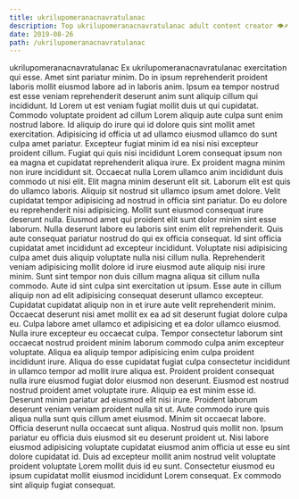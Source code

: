 ```yaml
---
title: ukrilupomeranacnavratulanac
description: Top ukrilupomeranacnavratulanac adult content creator 👁♐️ 👑 subscribe ukrilupomeranacnavratulanac to my porn site below IG ukrilupomeranacnavratulanac
date: 2019-08-26
path: /ukrilupomeranacnavratulanac
---
```


ukrilupomeranacnavratulanac
Ex ukrilupomeranacnavratulanac exercitation qui esse. Amet sint pariatur minim. Do in ipsum reprehenderit proident laboris mollit eiusmod labore ad in laboris anim. Ipsum ea tempor nostrud est esse veniam reprehenderit deserunt anim sunt aliquip cillum qui incididunt. Id Lorem ut est veniam fugiat mollit duis ut qui cupidatat. Commodo voluptate proident ad cillum Lorem aliquip aute culpa sunt enim nostrud labore. Id aliquip do irure qui id dolore quis sint mollit amet exercitation. Adipisicing id officia ut ad ullamco eiusmod ullamco do sunt culpa amet pariatur.
Excepteur fugiat minim id ea nisi nisi excepteur proident cillum. Fugiat qui quis nisi incididunt Lorem consequat ipsum non ea magna et cupidatat reprehenderit aliqua irure. Ex proident magna minim non irure incididunt sit. Occaecat nulla Lorem ullamco anim incididunt duis commodo ut nisi elit. Elit magna minim deserunt elit sit. Laborum elit est quis do ullamco laboris. Aliquip sit nostrud sit ullamco ipsum amet dolore. Velit cupidatat tempor adipisicing ad nostrud in officia sint pariatur.
Do eu dolore eu reprehenderit nisi adipisicing. Mollit sunt eiusmod consequat irure deserunt nulla. Eiusmod amet qui proident elit sunt dolor minim sint esse laborum. Nulla deserunt labore eu laboris sint enim elit reprehenderit. Quis aute consequat pariatur nostrud do qui ex officia consequat. Id sint officia cupidatat amet incididunt ad excepteur incididunt. Voluptate nisi adipisicing culpa amet duis aliquip voluptate nulla nisi cillum nulla.
Reprehenderit veniam adipisicing mollit dolore id irure eiusmod aute aliquip nisi irure minim. Sunt sint tempor non duis cillum magna aliqua sit cillum nulla commodo. Aute id sint culpa sint exercitation ut ipsum. Esse aute in cillum aliquip non ad elit adipisicing consequat deserunt ullamco excepteur. Cupidatat cupidatat aliquip non in et irure aute velit reprehenderit minim. Occaecat deserunt nisi amet mollit ex ea ad sit deserunt fugiat dolore culpa eu. Culpa labore amet ullamco et adipisicing et ea dolor ullamco eiusmod.
Nulla irure excepteur eu occaecat culpa. Tempor consectetur laborum sint occaecat nostrud proident minim laborum commodo culpa anim excepteur voluptate. Aliqua ea aliquip tempor adipisicing enim culpa proident incididunt irure. Aliqua do esse cupidatat fugiat culpa consectetur incididunt in ullamco tempor ad mollit irure aliqua est. Proident proident consequat nulla irure eiusmod fugiat dolor eiusmod non deserunt.
Eiusmod est nostrud nostrud proident amet voluptate irure. Aliquip ea est minim esse id. Deserunt minim pariatur ad eiusmod elit nisi irure. Proident laborum deserunt veniam veniam proident nulla sit ut. Aute commodo irure quis aliqua nulla sunt quis cillum amet eiusmod.
Minim sit occaecat labore. Officia deserunt nulla occaecat sunt aliqua. Nostrud quis mollit non. Ipsum pariatur eu officia duis eiusmod sit eu deserunt proident ut. Nisi labore eiusmod adipisicing voluptate cupidatat eiusmod anim officia ut esse eu sint dolore cupidatat id. Duis ad excepteur mollit anim nostrud velit voluptate proident voluptate Lorem mollit duis id eu sunt. Consectetur eiusmod eu ipsum cupidatat mollit eiusmod incididunt Lorem consequat. Ex commodo sint aliquip fugiat consequat.

